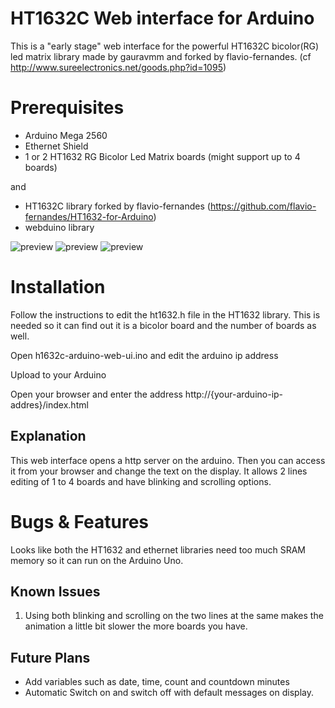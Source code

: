 HT1632C Web interface for Arduino
=================================

This is a "early stage" web interface for the powerful HT1632C bicolor(RG) led matrix library made by gauravmm and forked by flavio-fernandes. (cf http://www.sureelectronics.net/goods.php?id=1095)

Prerequisites
=============

- Arduino Mega 2560
- Ethernet Shield
- 1 or 2 HT1632 RG Bicolor Led Matrix boards (might support up to 4 boards)

and

- HT1632C library forked by flavio-fernandes (https://github.com/flavio-fernandes/HT1632-for-Arduino)
- webduino library

![preview](http://github.com/dexnode/ht1632c-arduino-web-interface/blob/master/preview.jpg?raw=true)
![preview](http://github.com/dexnode/ht1632c-arduino-web-interface/blob/master/preview.gif?raw=true)
![preview](http://github.com/dexnode/ht1632c-arduino-web-interface/blob/master/preview2.gif?raw=true)

Installation
============

Follow the instructions to edit the ht1632.h file in the HT1632 library. This is needed so it can find out it is a bicolor board and the number of boards as well.

Open h1632c-arduino-web-ui.ino and edit the arduino ip address

Upload to your Arduino

Open your browser and enter the address http://{your-arduino-ip-addres}/index.html

Explanation
-----------

This web interface opens a http server on the arduino. Then you can access it from your browser and change the text on the display. It allows 2 lines editing of 1 to 4 boards and have blinking and scrolling options.

Bugs & Features
===============

Looks like both the HT1632 and ethernet libraries need too much SRAM memory so it can run on the Arduino Uno.

Known Issues
------------

1. Using both blinking and scrolling on the two lines at the same makes the animation a little bit slower the more boards you have.

Future Plans
------------

- Add variables such as date, time, count and countdown minutes
- Automatic Switch on and switch off with default messages on display.
